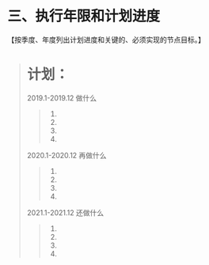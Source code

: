 # 三、执行年限和计划进度

【按季度、年度列出计划进度和关键的、必须实现的节点目标。】

># 计划：
>
>2019.1-2019.12 做什么
>
>> 1.
>>
>> 2.
>>
>> 3.
>>
>> 4.
>
>2020.1-2020.12 再做什么
>
>> 1.
>>
>> 2.
>>
>> 3.
>>
>> 4.
>
>2021.1-2021.12 还做什么
>
>> 1.
>>
>> 2.
>>
>> 3.
>>
>> 4.